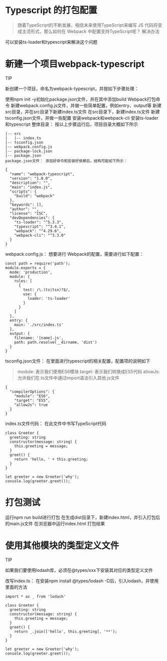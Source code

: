 # Typescript 的打包配置

>随着TypeScript的不断发展，相信未来使用TypeScript来编写 JS 代码将变成主流形式，那么如何在 Webpack 中配置支持TypeScript呢？
解决办法

可以安装ts-loader和typescript来解决这个问题

# 新建一个项目webpack-typescript
TIP

新创建一个项目，命名为webpack-typescript，并按如下步骤处理：

使用npm init -y初始化package.json文件，并在其中添加build Webpack打包命令
新建webpack.config.js文件，并做一些简单配置，例如entry、output等
新建src目录，并在src目录下新建index.ts文件
在src目录下，新建index.ts文件
新建tsconfig.json文件，并做一些配置
安装webpack和webpack-cli
安装ts-loader和typescript
整体目录： 按以上步骤运行后，项目目录大概如下所示

```
|-- src
|   |-- index.ts
|-- tsconfig.json
|-- webpack.config.js
|-- package-lock.json
|-- package.json
package.json文件： 添加好命令和安装好依赖后，结构可能如下所示：

{
  "name": "webpack-typescript",
  "version": "1.0.0",
  "description": "",
  "main": "index.js",
  "scripts": {
    "build": "webpack"
  },
  "keywords": [],
  "author": "",
  "license": "ISC",
  "devDependencies": {
    "ts-loader": "^5.3.3",
    "typescript": "^3.4.1",
    "webpack": "^4.29.6",
    "webpack-cli": "^3.3.0"
  }
}
```

webpack.config.js： 想要进行 Webpack的配置，需要进行如下配置：

```
const path = require('path');
module.exports = {
  mode: 'production',
  module: {
    rules: [
      {
        test: /\.(ts|tsx)?$/,
        use: {
          loader: 'ts-loader'
        }
      }
    ]
  },
  entry: {
    main: './src/index.ts'
  },
  output: {
    filename: '[name].js',
    path: path.resolve(__dirname, 'dist')
  }
}
```

tsconfig.json文件： 在里面进行typescript的相关配置，配置项的说明如下

>module: 表示我们使用ES6模块
target: 表示我们转换成ES5代码
allowJs: 允许我们在.ts文件中通过import语法引入其他.js文件

```
{
  "compilerOptions": {
    "module": "ES6",
    "target": "ES5",
    "allowJs": true
  }
}
```
index.ts文件代码： 在此文件中书写TypeScript代码

```
class Greeter {
  greeting: string
  constructor(message: string) {
    this.greeting = message;
  }
  greet() {
    return 'hello, ' + this.greeting;
  }
}

let greeter = new Greeter('why');
console.log(greeter.greet());

```

# 打包测试

运行npm run build进行打包
在生成dist目录下，新建index.html，并引入打包后的main.js文件
在浏览器中运行index.html 打包结果

# 使用其他模块的类型定义文件
TIP

如果我们要使用lodash库，必须在@types/xxx下安装其对应的类型定义文件

改写index.ts： 在安装npm install @types/lodash -D后，引入lodash，并使用里面的方法

```
import * as _ from 'lodash'

class Greeter {
  greeting: string
  constructor(message: string) {
    this.greeting = message;
  }
  greet() {
    return _.join(['hello', this.greeting], '**');
  }
}

let greeter = new Greeter('why');
console.log(greeter.greet());
```